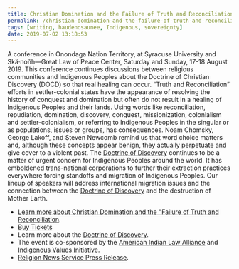 ```yaml
---
title: Christian Domination and the Failure of Truth and Reconciliation
permalink: /christian-domination-and-the-failure-of-truth-and-reconciliation/
tags: [writing, haudenosaunee, Indigenous, sovereignty]
date: 2019-07-02 13:18:53
---
```

A conference in Onondaga Nation Territory, at Syracuse University and Skä·noñh—Great Law of Peace Center, Saturday and Sunday, 17-18 August 2019. This conference continues discussions between religious communities and Indigenous Peoples about the Doctrine of Christian Discovery (DOCD) so that real healing can occur. “Truth and Reconciliation” efforts in settler-colonial states have the appearance of resolving the history of conquest and domination but often do not result in a healing of Indigenous Peoples and their lands. Using words like reconciliation, repudiation, domination, discovery, conquest, missionization, colonialism and settler-colonialism, or referring to Indigenous Peoples in the singular or as populations, issues or groups, has consequences. Noam Chomsky, George Lakoff, and Steven Newcomb remind us that word choice matters and, although these concepts appear benign, they actually perpetuate and give cover to a violent past. The [Doctrine of Discovery](http://doctrineofdiscovery.org) continues to be a matter of urgent concern for Indigenous Peoples around the world. It has emboldened trans-national corporations to further their extraction practices everywhere forcing standoffs and migration of Indigenous Peoples. Our lineup of speakers will address international migration issues and the connection between the [Doctrine of Discovery](http://doctrineofdiscovery.org) and the destruction of Mother Earth.

*   [Learn more about Christian Domination and the "Failure of Truth and Reconciliation](https://indigenousvalues.org/christian-domination/).
*   [Buy Tickets](http://christiandomination.eventbrite.com)
*   Learn more about the [Doctrine of Discovery](http://doctrineofdiscovery.org).
*   The event is co-sponsored by the [American Indian Law Alliance](https://aila.ngo) and [Indigenous Values Initiative](https://indigenousvalues.org).
*   [Religion News Service Press Release](https://religionnews.com/2019/07/08/christian-domination-and-the-failure-of-truth-and-reconciliation/).
